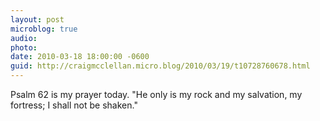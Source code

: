 ```yaml
---
layout: post
microblog: true
audio: 
photo: 
date: 2010-03-18 18:00:00 -0600
guid: http://craigmcclellan.micro.blog/2010/03/19/t10728760678.html
---
```

Psalm 62 is my prayer today. "He only is my rock and my salvation, my fortress; I shall not be shaken."
